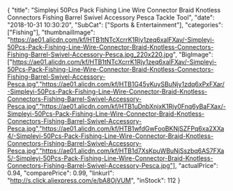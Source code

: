 {
	"title": "Simpleyi 50Pcs Pack Fishing Line Wire Connector Braid Knotless Connectors Fishing Barrel Swivel Accessory Pesca Tackle Tool",
	"date": "2018-10-31 10:30:20",
	"SubCat": ["Sports & Entertainment"],
	"categories": ["Fishing"],
	"thumbnailImage": "https://ae01.alicdn.com/kf/HTB1tNTcXcrrK1Rjy1zeq6xalFXav/-Simpleyi-50Pcs-Pack-Fishing-Line-Wire-Connector-Braid-Knotless-Connectors-Fishing-Barrel-Swivel-Accessory-Pesca.jpg_220x220.jpg",
	"BigImage": ["https://ae01.alicdn.com/kf/HTB1tNTcXcrrK1Rjy1zeq6xalFXav/-Simpleyi-50Pcs-Pack-Fishing-Line-Wire-Connector-Braid-Knotless-Connectors-Fishing-Barrel-Swivel-Accessory-Pesca.jpg","https://ae01.alicdn.com/kf/HTB1G45yKuySBuNjy1zdq6xPxFXar/-Simpleyi-50Pcs-Pack-Fishing-Line-Wire-Connector-Braid-Knotless-Connectors-Fishing-Barrel-Swivel-Accessory-Pesca.jpg","https://ae01.alicdn.com/kf/HTB1uDnbXnjxK1Rjy0Fnq6yBaFXax/-Simpleyi-50Pcs-Pack-Fishing-Line-Wire-Connector-Braid-Knotless-Connectors-Fishing-Barrel-Swivel-Accessory-Pesca.jpg","https://ae01.alicdn.com/kf/HTB1wfdGwFooBKNjSZFPq6xa2XXa4/-Simpleyi-50Pcs-Pack-Fishing-Line-Wire-Connector-Braid-Knotless-Connectors-Fishing-Barrel-Swivel-Accessory-Pesca.jpg","https://ae01.alicdn.com/kf/HTB1d7XsKpuWBuNjSszbq6AS7FXa5/-Simpleyi-50Pcs-Pack-Fishing-Line-Wire-Connector-Braid-Knotless-Connectors-Fishing-Barrel-Swivel-Accessory-Pesca.jpg"],
	"actualPrice": 0.94,
	"comparePrice": 0.99,
	"linkurl": "http://s.click.aliexpress.com/e/bA8OjVUM",
	"inStock": 112
}
